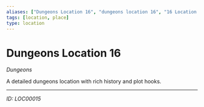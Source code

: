 ```yaml
---
aliases: ["Dungeons Location 16", "dungeons location 16", "16 Location Dungeons"]
tags: [location, place]
type: location
---
```


# Dungeons Location 16

*Dungeons*

A detailed dungeons location with rich history and plot hooks.

---
*ID: LOC00015*